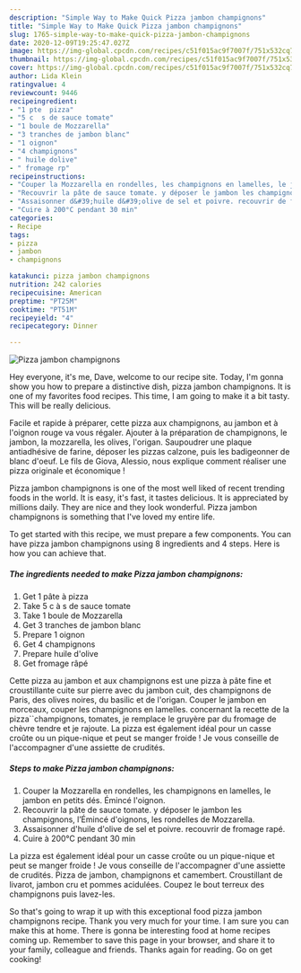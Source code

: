 ```yaml
---
description: "Simple Way to Make Quick Pizza jambon champignons"
title: "Simple Way to Make Quick Pizza jambon champignons"
slug: 1765-simple-way-to-make-quick-pizza-jambon-champignons
date: 2020-12-09T19:25:47.027Z
image: https://img-global.cpcdn.com/recipes/c51f015ac9f7007f/751x532cq70/pizza-jambon-champignons-photo-principale-de-la-recette.jpg
thumbnail: https://img-global.cpcdn.com/recipes/c51f015ac9f7007f/751x532cq70/pizza-jambon-champignons-photo-principale-de-la-recette.jpg
cover: https://img-global.cpcdn.com/recipes/c51f015ac9f7007f/751x532cq70/pizza-jambon-champignons-photo-principale-de-la-recette.jpg
author: Lida Klein
ratingvalue: 4
reviewcount: 9446
recipeingredient:
- "1 pte  pizza"
- "5 c  s de sauce tomate"
- "1 boule de Mozzarella"
- "3 tranches de jambon blanc"
- "1 oignon"
- "4 champignons"
- " huile dolive"
- " fromage rp"
recipeinstructions:
- "Couper la Mozzarella en rondelles, les champignons en lamelles, le jambon en petits dés. Émincé l&#39;oignon."
- "Recouvrir la pâte de sauce tomate. y déposer le jambon les champignons, l’Émincé d&#39;oignons, les rondelles de Mozzarella."
- "Assaisonner d&#39;huile d&#39;olive de sel et poivre. recouvrir de fromage rapé."
- "Cuire à 200°C pendant 30 min"
categories:
- Recipe
tags:
- pizza
- jambon
- champignons

katakunci: pizza jambon champignons 
nutrition: 242 calories
recipecuisine: American
preptime: "PT25M"
cooktime: "PT51M"
recipeyield: "4"
recipecategory: Dinner

---
```



![Pizza jambon champignons](https://img-global.cpcdn.com/recipes/c51f015ac9f7007f/751x532cq70/pizza-jambon-champignons-photo-principale-de-la-recette.jpg)

Hey everyone, it's me, Dave, welcome to our recipe site. Today, I'm gonna show you how to prepare a distinctive dish, pizza jambon champignons. It is one of my favorites food recipes. This time, I am going to make it a bit tasty. This will be really delicious.

Facile et rapide à préparer, cette pizza aux champignons, au jambon et à l&#39;oignon rouge va vous régaler. Ajouter à la préparation de champignons, le jambon, la mozzarella, les olives, l&#39;origan. Saupoudrer une plaque antiadhésive de farine, déposer les pizzas calzone, puis les badigeonner de blanc d&#39;oeuf. Le fils de Giova, Alessio, nous explique comment réaliser une pizza originale et économique !

Pizza jambon champignons is one of the most well liked of recent trending foods in the world. It is easy, it's fast, it tastes delicious. It is appreciated by millions daily. They are nice and they look wonderful. Pizza jambon champignons is something that I've loved my entire life.


To get started with this recipe, we must prepare a few components. You can have pizza jambon champignons using 8 ingredients and 4 steps. Here is how you can achieve that.

<!--inarticleads1-->

##### The ingredients needed to make Pizza jambon champignons:

1. Get 1 pâte à pizza
1. Take 5 c à s de sauce tomate
1. Take 1 boule de Mozzarella
1. Get 3 tranches de jambon blanc
1. Prepare 1 oignon
1. Get 4 champignons
1. Prepare  huile d&#39;olive
1. Get  fromage râpé


Cette pizza au jambon et aux champignons est une pizza à pâte fine et croustillante cuite sur pierre avec du jambon cuit, des champignons de Paris, des olives noires, du basilic et de l&#39;origan. Couper le jambon en morceaux, couper les champignons en lamelles. concernant la recette de la pizza``champignons, tomates, je remplace le gruyère par du fromage de chèvre tendre et je rajoute. La pizza est également idéal pour un casse croûte ou un pique-nique et peut se manger froide ! Je vous conseille de l&#39;accompagner d&#39;une assiette de crudités. 

<!--inarticleads2-->

##### Steps to make Pizza jambon champignons:

1. Couper la Mozzarella en rondelles, les champignons en lamelles, le jambon en petits dés. Émincé l&#39;oignon.
1. Recouvrir la pâte de sauce tomate. y déposer le jambon les champignons, l’Émincé d&#39;oignons, les rondelles de Mozzarella.
1. Assaisonner d&#39;huile d&#39;olive de sel et poivre. recouvrir de fromage rapé.
1. Cuire à 200°C pendant 30 min


La pizza est également idéal pour un casse croûte ou un pique-nique et peut se manger froide ! Je vous conseille de l&#39;accompagner d&#39;une assiette de crudités. Pizza de jambon, champignons et camembert. Croustillant de livarot, jambon cru et pommes acidulées. Coupez le bout terreux des champignons puis lavez-les. 

So that's going to wrap it up with this exceptional food pizza jambon champignons recipe. Thank you very much for your time. I am sure you can make this at home. There is gonna be interesting food at home recipes coming up. Remember to save this page in your browser, and share it to your family, colleague and friends. Thanks again for reading. Go on get cooking!

